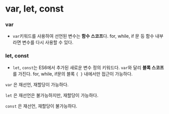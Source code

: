 # var, let, const

### var

- `var`키워드를 사용하여 선언된 변수는 **함수 스코프**다. for, while, if 문 등 함수 내부라면 변수를 다시 사용할 수 있다.

### let, const

- `let`, `const`는 ES6에서 추가된 새로운 변수 정의 키워드다. `var`와 달리 **블록 스코프**를 가진다. for, while, if문의 블록 `{ }` 내에서만 접근이 가능하다.

`var` 은 재선언, 재할당이 가능하다.

`let` 은 재선언은 불가능하지만, 재할당이 가능하다.

`const` 은 재선언, 재할당이 불가능하다.

